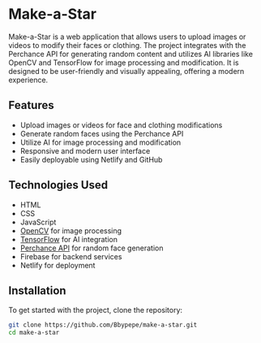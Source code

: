 # Make-a-Star

Make-a-Star is a web application that allows users to upload images or videos to modify their faces or clothing. The project integrates with the Perchance API for generating random content and utilizes AI libraries like OpenCV and TensorFlow for image processing and modification. It is designed to be user-friendly and visually appealing, offering a modern experience.

## Features

- Upload images or videos for face and clothing modifications
- Generate random faces using the Perchance API
- Utilize AI for image processing and modification
- Responsive and modern user interface
- Easily deployable using Netlify and GitHub

## Technologies Used

- HTML
- CSS
- JavaScript
- [OpenCV](https://opencv.org/) for image processing
- [TensorFlow](https://www.tensorflow.org/) for AI integration
- [Perchance API](https://perchance.org/) for random face generation
- Firebase for backend services
- Netlify for deployment

## Installation

To get started with the project, clone the repository:

```bash
git clone https://github.com/Bbypepe/make-a-star.git
cd make-a-star
